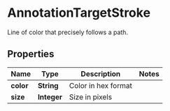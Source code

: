

# AnnotationTargetStroke

Line of color that precisely follows a path.

## Properties

| Name | Type | Description | Notes |
|------------ | ------------- | ------------- | -------------|
|**color** | **String** | Color in hex format |  |
|**size** | **Integer** | Size in pixels |  |



